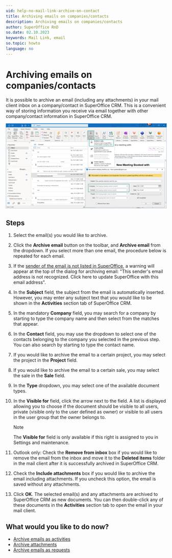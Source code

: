 ```yaml
---
uid: help-no-mail-link-archive-on-contact
title: Archiving emails on companies/contacts
description: Archiving emails on companies/contacts
author: SuperOffice RnD
so.date: 02.10.2023
keywords: Mail Link, email
so.topic: howto
language: no
---
```


# Archiving emails on companies/contacts

It is possible to archive an email (including any attachments) in your mail client inbox on a company/contact in SuperOffice CRM. This is a convenient way of storing information you receive via email together with other company/contact information in SuperOffice CRM.

![In Outlook select the Archive Email button and if email address are stored in SuperOffice CRM, the field company and contact are automatically added -screenshot][img1]

## Steps

1. Select the email(s) you would like to archive.

2. Click the **Archive email** button on the toolbar, and **Archive email** from the dropdown. If you select more than one email, the procedure below is repeated for each email.

3. If the [sender of the email is not listed in SuperOffice][1], a warning will appear at the top of the dialog for archiving email: "This sender's email address is not recognized. Click here to update SuperOffice with this email address".

4. In the **Subject** field, the subject from the email is automatically inserted. However, you may enter any subject text that you would like to be shown in the **Activities** section tab of SuperOffice CRM.

5. In the mandatory **Company** field, you may search for a company by starting to type the company name and then select from the matches that appear.

6. In the **Contact** field, you may use the dropdown to select one of the contacts belonging to the company you selected in the previous step. You can also search by starting to type the contact name.

7. If you would like to archive the email to a certain project, you may select the project in the **Project** field.

8. If you would like to archive the email to a certain sale, you may select the sale in the **Sale** field.

9. In the **Type** dropdown, you may select one of the available document types.

10. In the **Visible for** field, click the arrow next to the field. A list is displayed allowing you to choose if the document should be visible to all users, private (visible only to the user defined as owner) or visible to all users in the user group that the owner belongs to.

    > [!NOTE]
    > The **Visible for** field is only available if this right is assigned to you in Settings and maintenance.

11. Outlook only: Check the **Remove from inbox** box if you would like to remove the email from the inbox and move it to the **Deleted items** folder in the mail client after it is successfully archived in SuperOffice CRM.

12. Check the **Include attachments** box if you would like to archive the email including attachments. If you uncheck this option, the email is saved without any attachments.

13. Click **OK**. The selected email(s) and any attachments are archived to SuperOffice CRM as new documents. You can then double-click any of these documents in the **Activities** section tab to open the email in your mail client.

## What would you like to do now?

* [Archive emails as activities][2]
* [Archive attachments][3]
* [Archive emails as requests][4]

<!-- Referenced links -->
[1]: manage-senders.md
[2]: archive-as-activity.md
[3]: archive-attachment.md
[4]: archive-as-request.md

<!-- Referenced images -->
[img1]: media/email-maillink-archive-email.png

